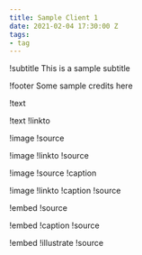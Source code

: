 ```yaml
---
title: Sample Client 1
date: 2021-02-04 17:30:00 Z
tags:
- tag
---
```


!subtitle This is a sample subtitle

!footer   Some sample credits here

!text   

!text
!linkto

!image
!source

!image
!linkto
!source

!image
!source
!caption

!image
!linkto
!caption
!source

!embed
!source

!embed
!caption
!source

!embed
!illustrate
!source
